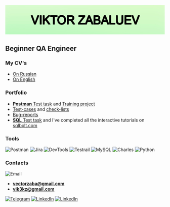 [![Header](https://github.com/vikekz/vikekz/blob/main/assets/githublogo.png)](https://github.com/vikekz/vikekz/blob/main/assets/githublogo.png)

## **Beginner QA Engineer**

### **My CV's**
* [On Russian](https://docs.google.com/document/d/1Qp4zXWNZijW0OkeAJZAnyf3uhEhpQ1yU1zXSmr3rAGk/edit?usp=sharing)
* [On English](https://docs.google.com/document/d/12Hm2v9aTTDfDKe1ho0jM7dAhDEEPUtsxY-DvdjHj5r0/edit?usp=sharing)

### **Portfolio**
* [**Postman** Test task](https://github.com/vikekz/Test-task-Postman-GoREST1) and [Training project](https://github.com/vikekz/Users-Bugred-Postman) 
* [Test-cases](https://github.com/vikekz/Test-cases) and [check-lists](https://github.com/vikekz/Check-lists)
* [Bug-reports](https://github.com/vikekz/Bug-reports)
* [**SQL** Test task](https://github.com/vikekz/SQL_TestTask1) and I've completed all the interactive tutorials on [sqlbolt.com](https://sqlbolt.com/)



### **Tools**

![Postman](https://img.shields.io/badge/-Postman-d1f8c1?style=for-the-badge&logo=postman&logoColor=df7034)
![Jira](https://img.shields.io/badge/-Jira-d1f8c1?style=for-the-badge&logo=jira&logoColor=20abf3)
![DevTools](https://img.shields.io/badge/-DevTools-d1f8c1?style=for-the-badge&logo=googlechrome&logoColor=8f968f)
![Testrail](https://img.shields.io/badge/-Testrail-d1f8c1?style=for-the-badge&logo=googlenearby&logoColor=58a658)
![MySQL](https://img.shields.io/badge/-MySQL-d1f8c1?style=for-the-badge&logo=Mysql)
![Charles](https://img.shields.io/badge/-Charles_Proxy-d1f8c1?style=for-the-badge&logo=charles&logoColor=00bfff)
![Python](https://img.shields.io/badge/-Python-d1f8c1?style=for-the-badge&logo=python&logoColor=c9d00c)

### **Contacts**
![Email](https://img.shields.io/badge/-Emails:-d1f8c1?style=for-the-badge&logo=gmail&logoColor=ff0000)
- **vectorzaba@gmail.com**
- **vik3kz@gmail.com**

[![Telegram](https://img.shields.io/badge/-Telegram-d1f8c1?style=for-the-badge&logo=telegram&)](https://t.me/vikekz)
[![LinkedIn](https://img.shields.io/badge/-LinkedIn-d1f8c1?style=for-the-badge&logo=linkedin&logoColor=00bfff)](https://www.linkedin.com/in/viktor-zabaluev/)
[![LinkedIn](https://img.shields.io/badge/-hh.ru-d1f8c1?style=for-the-badge&logo=hellyhansen&logoColor=ff3333)](https://chelyabinsk.hh.ru/applicant/resumes/view?resume=a2b748dfff0ca9a6fc0039ed1f784d51654c6b)